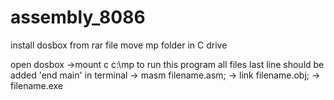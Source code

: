 # assembly_8086
install dosbox from rar file
move mp folder in C drive

open dosbox
->mount c c:\mp
to run this program
all files last line should be added 'end main'
in terminal
-> masm filename.asm;
-> link filename.obj;
-> filename.exe

